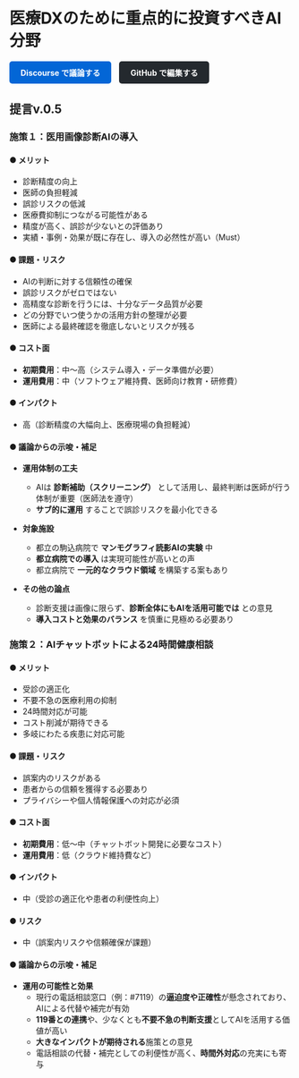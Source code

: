
# 医療DXのために重点的に投資すべきAI分野

<div style="margin-bottom: 20px;">
<a href="https://large-scale-conversation-sandbox.discourse.group/t/topic/362" style="display: inline-block; padding: 10px 20px; margin-right: 10px; background-color: #0366d6; color: white; text-decoration: none; border-radius: 5px; font-weight: bold;">Discourse で議論する</a>
<a href="https://github.com/takahiroanno2024/2025_ai_idobatakaigi_output/blob/main/docs/1.2_%E5%8C%BB%E7%99%82DX%E3%81%B8%E3%81%AE%E7%94%9F%E6%88%90AI%E6%B4%BB%E7%94%A8.md" style="display: inline-block; padding: 10px 20px; background-color: #24292e; color: white; text-decoration: none; border-radius: 5px; font-weight: bold;">GitHub で編集する</a>
</div>

## 提言v.0.5

### 施策１：医用画像診断AIの導入

#### ● メリット
- 診断精度の向上  
- 医師の負担軽減  
- 誤診リスクの低減  
- 医療費抑制につながる可能性がある  
- 精度が高く、誤診が少ないとの評価あり  
- 実績・事例・効果が既に存在し、導入の必然性が高い（Must）  

#### ● 課題・リスク
- AIの判断に対する信頼性の確保  
- 誤診リスクがゼロではない  
- 高精度な診断を行うには、十分なデータ品質が必要  
- どの分野でいつ使うかの活用方針の整理が必要  
- 医師による最終確認を徹底しないとリスクが残る  

#### ● コスト面
- **初期費用**：中〜高（システム導入・データ準備が必要）  
- **運用費用**：中（ソフトウェア維持費、医師向け教育・研修費）  

#### ● インパクト
- 高（診断精度の大幅向上、医療現場の負担軽減）  

#### ● 議論からの示唆・補足

- **運用体制の工夫**
  - AIは **診断補助（スクリーニング）** として活用し、最終判断は医師が行う体制が重要（医師法を遵守）
  - **サブ的に運用** することで誤診リスクを最小化できる  

- **対象施設**
  - 都立の駒込病院で **マンモグラフィ読影AIの実験** 中  
  - **都立病院での導入** は実現可能性が高いとの声  
  - 都立病院で **一元的なクラウド領域** を構築する案もあり  

- **その他の論点**
  - 診断支援は画像に限らず、**診断全体にもAIを活用可能では** との意見  
  - **導入コストと効果のバランス** を慎重に見極める必要あり
 

### 施策２：AIチャットボットによる24時間健康相談

#### ● メリット
- 受診の適正化  
- 不要不急の医療利用の抑制  
- 24時間対応が可能  
- コスト削減が期待できる  
- 多岐にわたる疾患に対応可能  

#### ● 課題・リスク
- 誤案内のリスクがある  
- 患者からの信頼を獲得する必要あり  
- プライバシーや個人情報保護への対応が必須  

#### ● コスト面
- **初期費用**：低〜中（チャットボット開発に必要なコスト）  
- **運用費用**：低（クラウド維持費など）  

#### ● インパクト
- 中（受診の適正化や患者の利便性向上）  

#### ● リスク
- 中（誤案内リスクや信頼確保が課題）  

#### ● 議論からの示唆・補足

- **運用の可能性と効果**
  - 現行の電話相談窓口（例：#7119）の**逼迫度や正確性**が懸念されており、AIによる代替や補完が有効  
  - **119番との連携**や、少なくとも**不要不急の判断支援**としてAIを活用する価値が高い  
  - **大きなインパクトが期待される**施策との意見  
  - 電話相談の代替・補完としての利便性が高く、**時間外対応**の充実にも寄与
